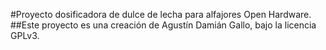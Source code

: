 #Proyecto dosificadora de dulce de lecha para alfajores Open Hardware.
##Este proyecto es una creación de Agustín Damián Gallo, bajo la licencia GPLv3.
